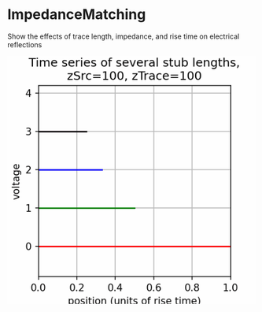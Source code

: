 # ImpedanceMatching
Show the effects of trace length, impedance, and rise time on electrical reflections


![](./media/StubsVideoSrc100.gif)

